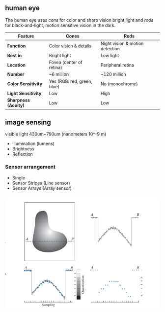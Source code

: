 ## human eye
The human eye uses *cons* for color and sharp vision bright light and *rods* for black-and-light, motion sensitive vision in the dark.

| Feature                | Cones                       | Rods                            |
| ---------------------- | --------------------------- | ------------------------------- |
| **Function**           | Color vision & details      | Night vision & motion detection |
| **Best in**            | Bright light                | Low light                       |
| **Location**           | Fovea (center of retina)    | Peripheral retina               |
| **Number**             | ~6 million                  | ~120 million                    |
| **Color Sensitivity**  | Yes (RGB: red, green, blue) | No (monochrome)                 |
| **Light Sensitivity**  | Low                         | High                            |
| **Sharpness (Acuity)** | Low                         | Low                             |

## image sensing
visible light 430um~790um (nanometers 10^-9 m)
* illumination (lumens)
* Brightness
* Reflection

### Sensor arrangement
* Single
* Sensor Stripes (Line sensor)
* Sensor Arrays (Array sensor)
###

![alt text](image-2.png)

###  


